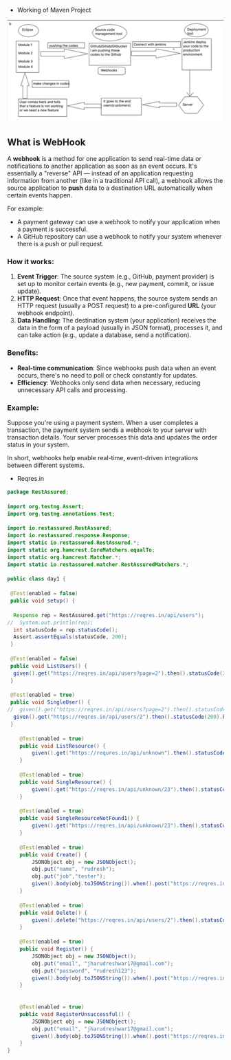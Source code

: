 * Working of Maven Project

![alt text](image-1.png)

## What is WebHook

A **webhook** is a method for one application to send real-time data or notifications to another application as soon as an event occurs. It's essentially a "reverse" API — instead of an application requesting information from another (like in a traditional API call), a webhook allows the source application to **push** data to a destination URL automatically when certain events happen.

For example:
- A payment gateway can use a webhook to notify your application when a payment is successful.
- A GitHub repository can use a webhook to notify your system whenever there is a push or pull request.
  
### How it works:
1. **Event Trigger**: The source system (e.g., GitHub, payment provider) is set up to monitor certain events (e.g., new payment, commit, or issue update).
2. **HTTP Request**: Once that event happens, the source system sends an HTTP request (usually a POST request) to a pre-configured **URL** (your webhook endpoint).
3. **Data Handling**: The destination system (your application) receives the data in the form of a payload (usually in JSON format), processes it, and can take action (e.g., update a database, send a notification).

### Benefits:
- **Real-time communication**: Since webhooks push data when an event occurs, there's no need to poll or check constantly for updates.
- **Efficiency**: Webhooks only send data when necessary, reducing unnecessary API calls and processing.

### Example:
Suppose you're using a payment system. When a user completes a transaction, the payment system sends a webhook to your server with transaction details. Your server processes this data and updates the order status in your system.

In short, webhooks help enable real-time, event-driven integrations between different systems.


* Reqres.in

```java
package RestAssured;

import org.testng.Assert;
import org.testng.annotations.Test;

import io.restassured.RestAssured;
import io.restassured.response.Response;
import static io.restassured.RestAssured.*;
import static org.hamcrest.CoreMatchers.equalTo;
import static org.hamcrest.Matcher.*;
import static io.restassured.matcher.RestAssuredMatchers.*;

public class day1 {

 @Test(enabled = false)
 public void setup() {
  
  Response rep = RestAssured.get("https://reqres.in/api/users");
//  System.out.println(rep);
  int statusCode = rep.statusCode();
  Assert.assertEquals(statusCode, 200);
 }
 
 @Test(enabled = false)
 public void ListUsers() {
  given().get("https://reqres.in/api/users?page=2").then().statusCode(200).log().all();
 }
 
 @Test(enabled = true)
 public void SingleUser() {
//  given().get("https://reqres.in/api/users?page=2").then().statusCode(200).body("data.id[0]", equalTo(7));                                     
  given().get("https://reqres.in/api/users/2").then().statusCode(200).body("data.first_name", equalTo("Janet"));                                     
 }

 	@Test(enabled = true)
	public void ListResource() {
		given().get("https://requres.in/api/unknown").then().statusCode(200).log().all();
	}

  	@Test(enabled = true)
	public void SingleResource() {
		given().get("https://reqres.in/api/unknown/23").then().statusCode(200).body("data.id", equalTo(2)).log().all();
	}
	
	@Test(enabled = true)
	public void SingleResourceNotFound1() {
		given().get("https://reqres.in/api/unknown/23").then().statusCode(404).log().all();
	}
	
	@Test(enabled = true)
	public void Create() {
		JSONObject obj = new JSONObject();
		obj.put("name", "rudresh");
		obj.put("job","tester");
		given().body(obj.toJSONString()).when().post("https://reqres.in/api/users").then().statusCode(201).log().all();
	}
	
	@Test(enabled = true)
	public void Delete() {
		given().delete("https://reqres.in/api/users/2").then().statusCode(204).log().all();
	}

	@Test(enabled = true)
	public void Register() {
		JSONObject obj = new JSONObject();
		obj.put("email", "jharudreshwar17@gmail.com");
		obj.put("password", "rudresh123");
		given().body(obj.toJSONString()).when().post("https://reqres.in/api/register").then().statusCode(200).log().all();
	}
	
	
	@Test(enabled = true)
	public void RegisterUnsuccessful() {
		JSONObject obj = new JSONObject();
		obj.put("email", "jharudreshwar17@gmail.com");
		given().body(obj.toJSONString()).when().post("https://reqres.in/api/register").then().statusCode(400).log().all();
	}
}
```